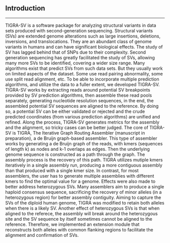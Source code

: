 ## Introduction

***

TIGRA-SV is a software package for analyzing structural variants in data sets produced with second-generation sequencing. Structural variants (SVs) are extended genome alterations such as large insertions, deletions, inversions, and translocations. They are an abundant class of genome variants in humans and can have significant biological effects.  The study of SV has lagged behind that of SNPs due to their complexity. Second generation sequencing has greatly facilitated the study of SVs, allowing many more SVs to be identified, covering a wider size range.  Many algorithms exist that predict SVs from such data sets. But they usually work on limited aspects of the dataset. Some use read pairing abnormality, some use split read alignment, etc. To be able to incorporate multiple prediction algorithms, and utilize the data to a fuller extent, we developed TIGRA-SV. TIGRA-SV works by extracting reads around potential SV breakpoints provided by SV prediction algorithms, then assemble these read pools separately, generating nucleotide resolution sequences, in the end, the assembled potential SV sequences are aligned to the reference. By doing so, a potential SV can be either validated or rejected and the crude predicted coordinates (from various prediction algorithms) are unified and refined. Along the process, TIGRA-SV generates metrics for the assembly and the alignment, so tricky cases can be better judged.
The core of TIGRA-SV is TIGRA, The Iterative Graph Routing Assembler (manuscript in preparation), a de Bruijn graph-based assembler. This type of assembler works by generating a de Bruijn graph of the reads, with kmers (sequences of length k) as nodes and k-1 overlaps as edges. Then the underlying genome sequence is constructed as a path through the graph. The assembly process is the recovery of this path. TIGRA utilizes mutiple kmers iteratively in a single assembly run, producing a more contiguous assembly than that produced with a single kmer size. In contrast, for most assemblers, the user has to generate multiple assemblies with different kmers to find the optimal value for a genome. Effects were also made to better address heterozygous SVs. Many assemblers aim to produce a single haploid consensus sequence, sacrificing the recovery of minor alleles (in a heterozygous region) for better assembly contiguity. Aiming to capture the SVs of the diploid human genome, TIGRA was modified to retain both alleles when there is a likely SV.  Another effect of heterozygous SVs is that when aligned to the referece, the assembly will break around the heterozygous site and the SV sequence by itself sometimes cannot be aligned to the reference. Therefore, we implemented an extension module that reconstructs both alleles with common flanking regions to facilitate the alignment and confirmation of SVs.
